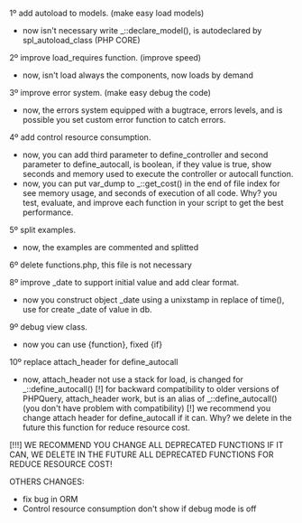 1º add autoload to models. (make easy load models)
* now isn't necessary write _::declare_model(), is autodeclared by spl_autoload_class (PHP CORE)

2º improve load_requires function. (improve speed)
* now, isn't load always the components, now loads by demand

3º improve error system. (make easy debug the code)
* now, the errors system equipped with a bugtrace, errors levels, and is possible you set custom error function to catch errors.

4º add control resource consumption.
* now, you can add third parameter to define_controller and second parameter to define_autocall, is boolean, if they value is true, show seconds and memory used to execute the controller or autocall function.
* now, you can put var_dump to _::get_cost() in the end of file index for see memory usage, and seconds of execution of all code. 
Why? you test, evaluate, and improve each function in your script to get the best performance.

5º split examples.
* now, the examples are commented and splitted

6º delete functions.php, this file is not necessary

8º improve _date to support initial value and add clear format.
* now you construct object _date using a unixstamp in replace of time(), use for create _date of value in db.

9º debug view class.
* now you can use {function}, fixed {if} 

10º replace attach_header for define_autocall
* now, attach_header not use a stack for load, is changed for _::define_autocall()
[!] for backward compatibility to older versions of PHPQuery, attach_header work, but is an alias of _::define_autocall() (you don't have problem with compatibility)
[!] we recommend you change attach header for define_autocall if it can. Why? we delete in the future this function for reduce resource cost.

[!!!] WE RECOMMEND YOU CHANGE ALL DEPRECATED FUNCTIONS IF IT CAN, WE DELETE IN THE FUTURE ALL DEPRECATED FUNCTIONS FOR REDUCE RESOURCE COST!

OTHERS CHANGES:

* fix bug in ORM
* Control resource consumption don't show if debug mode is off
